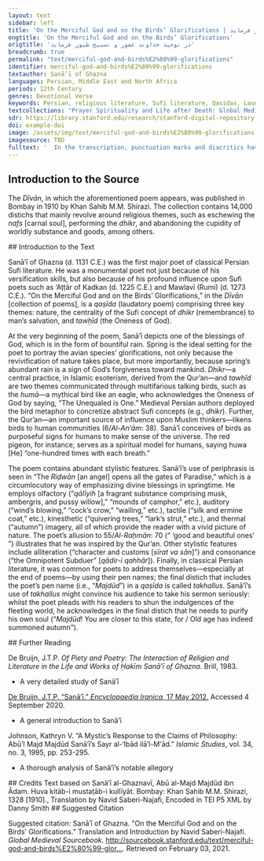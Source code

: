 ```yaml
---
layout: text
sidebar: left
title: 'On the Merciful God and on the Birds’ Glorifications | در توحید خداوند غفور و تسبیح طیور فرماید'
engtitle: 'On the Merciful God and on the Birds’ Glorifications'
origtitle: 'در توحید خداوند غفور و تسبیح طیور فرماید'
breadcrumb: true
permalink: "text/merciful-god-and-birds%E2%80%99-glorifications"
identifier: merciful-god-and-birds%E2%80%99-glorifications
textauthor: Sanā’ī of Ghazna
languages: Persian, Middle East and North Africa
periods: 12th Century
genres: Devotional Verse
keywords: Persian, religious literature, Sufi literature, Qasidas, Laudatory poetry, Didactic literature, Fables
textcollections: "Prayer Spirituality and Life after Death: Global Medieval Perspectives"
sdr: https://library.stanford.edu/research/stanford-digital-repository 
doi: example-doi 
image: /assets/img/text/merciful-god-and-birds%E2%80%99-glorifications.jpg
imagesource: TBD 
fulltext: '  In the transcription, punctuation marks and diacritics have been used to aid the reader. The English translation has attempted to preserve the Persian text’s elevated diction. آراست جهاندار دگرباره جهانراچون خُلد برین کرد، زمین را و زمان را Once again, God beautified the world,Turned the Earth and time into the Most Exalted Paradise. فرمود که تا چرخ یکی دور دگر کردخورشید بپیمود مسیر دَوَران را As soon as the firmament made one orbit, He orderedThe sun to travel its circular path. ایدون که بیاراست مرآن پیرِ خرِفراکاید حسد، از تازگیش، تازه جوان را He beautified that senile, old man in a way thatHis sprightliness enkindled the fair sapling’s envy. هر روز جهان خوشتر از آن است چو هر شبرضوان بگشاید همه درهای جنان را Each day the world is more pleasant, for each nightThe Riḍwān opens all the gates of Paradise. گوئی که هوا غالیه آمیخت بخروارپر کرد از آن غالیه‌ها، غالیه‌دانرا It appeared as if the air had mixed lots of qālīyihFilling the qālīyih holder with qālīyih. گنجی که به هر کُنج، نهان بود ز قاروناز خاک برآورد، مر آن گنج نهان را The treasure in every corner that was hidden from Qārūn,[The air] brought that hidden treasure out of the earth. ابری که همی برف ببارید ببرّیدشد غرقهٔ بحری که ندید ایچ کرانرا The clouds that continuously rained snow, broke,Submerged in a sea in which no shore was visible. آن ابرِ دُرربار، ز دریا که بر آیدپر کرده ز دُرّ و درم و دانه دهانرا That pearl-laden cloud which rises from the sea,Showers [river] mouths with pearls, coins, and raindrops. از بسکه ببارید به آب اندر، لؤلؤچون لؤلؤِ تر کرده همه آبِ روان را Pearl-drops rained down so hard thatAll the flowing water turned into fulgent pearls. رنجی که همی باد فزاید ز بَزیدنبر ما بوزید از قِبَلِ راحتِ جانرا The wind’s blowing, which causes ever-increasing hardship,Came from a direction that comforted the soul. کوه آن تلِ کافور بدل کرد بسیفورشادیّ روان داد، مر آن شادرَوانرا The mountain turned mounds of camphor into fine silk,Gladdening the soul of the dear departed. بر کوه، از آن تودهٔ کافورِ گرانبار،خورشید سبک کرد، مر آن بارِ گران را The heavy heaps of camphor on the mountain,The sun lightened those burdensome loads. خاکی که همه ژاله ستَد از دهنِ ابرتا بر کند آن لالهٔ خوش خُفته ستانرا The earth that absorbs all the dew from the cloud’s mouth,Uproots that dormant, supine tulip peacefully asleep. چندین ز هوا ژاله ببارید بدو، ابرتا لاله‌ستان کرد، همه لاله‌ستانرا From the sky, the cloud rained down heavy dew on it,Creating a vast field of supine tulips. از رنگ گل و لاله، کنون باز بنفشهچون نیل شود، خیره کند، گوهرِ کان را Given the flowers’ and tulips’ colors, it is time for the violet to bloom.Upon turning cerulean, it would bedazzle a mine’s gem. شبگیر، زند نعره کُلَنگ از دلِ مشتاقوز نعره زدن، طعنه زند نعره‌زنانرا At cockcrow, the crane calls, its heart ablaze with passion,And by calling, it reproves [other] callers. آن لکلک گوید که «لَکَ‌الحَمدُ لَکَ‌الشُّکر!تو طعمهٔ من کرده آن مار دمان را.» That stork says, “lak al-ḥamd-u lak al-shshukr;praise be to You and thanks be to YouYou have made that frightful snake my prey.” قُمری نَهد از پشت قبایِ خَز و قاقُماکنون که بتابید و بپوشید کتان را The turtledove doffed its silk and ermine coat,Donning a vesture of linen now that it feels hot. طاوس کند جلوه چو از دور ببیندبر فرقِ سرِ هدهد، آن تاجِ کیانرا The peacock performs a display when it espies afarThe Kīyān Crown on the parting of the hoopoe’s head. موسیجه همی گوید: «یا رازقِ رزّاقروزی‌ده و جان‌بخش توئی، انسی و جانرا.» The wood pigeon is saying, “O Supplier of Sustenance!You are the soul-giving sustenance-supplier of man and of the djinn.” زاغ از شَغَبِ بیهده، بربندد، منقارچون فاخته بگشاده به تسبیح، زبانرا The chough closes its bill to futile, clamorous chattering.Like the collared turtledove, its tongue is open to glorification. پیوسته هما گوید: «یکّیست یگانه.»تا در طرب آرد، بهوا بر، وَرَشانرا The Humā constantly says, “The Unequaled is One,”Delighting the mountain pigeon up in the air. گنجشکِ بهاری، صفتِ باری، گویدکز بوم برانگیزد، اشجارِ نوان را The spring sparrow recites the attributes of the Creator,Enlivening the Earth’s quivering trees. «هو» گوید «هو»، صد، بدمی، سرخ کبوتردر گفتنِ «هو» دارد، پیوسته لبان را “Huwa,” says the red pigeon one-hundred times with each breath, “huwa.”In saying “huwa,” its tongue is constant. چَرغان، بسرِ چنگ، در آورده تذروانتسبیح شده از دهن مرغ مر آن را The saker falcons have clutched the pheasants in their talons;That has made the birds’ mouths utter glorifications. شارک، چو مؤذّن بسحر، حلق گشادهآن ژولک و آن صعوه از آن داده اذانرا The starling, like the muezzin, throats out [its melody] at dawn.That red lark and that accentor intone the adhān in tune. آن شیشکان، شاد، از این سنگ بدان سنگپاینده و پوینده، مر آن پیکِ دوان را Gladsome, those grouse alight upon rock after rock,In amaranthine quest of that running messenger. آن کبکِ مُرَقّع، سَلَبِ برچِدَه دامن از غالیه غُل ساخته از بهرِ نشانرا That partridge, in a patched, flared skirt,Has made a necklace of perfumed, black tresses as an ornament. بنگر بهوا بر، بچکاوک که چه گوید:«خَیر و حَسَنت بادا، خیرات و حِسان را.» Behold, in the air, what the lark says,“May [He] bless the ‘good and beautiful ones’ for their good deeds.” نازیدن نازو و نواهای سریچهناطق کند آن مردهٔ بی‌نطق و بیانرا The lark’s strut and the wagtail’s warble,Turn the inarticulate, speechless dead into orators. آن کُرکی گوید که «توئی قادرِ قهّاراز مرگ همی قهر کنی مر حیوانرا.» That Crane says, “You are the Omnipotent Subduer,Perpetually subduing the death of creatures.” پیوسته همی گوید آن سر‌شبِ تشنه:«بی ‌آب ملک صبر دهد مر عطشانرا.» That thirsty falcon is constantly saying,“May the King bestow patience upon the ardent.” مرغابی سرخاب که در خاک نشیندگوید که «خدائی و سزائی تو جهانرا.» The red duck that sits on the ground,Says “You are the venerable Lord of the world.” در خوید، چنین گوید کَرَکی که «خدایا!تو خالقِ خلقانی صد قرن قران را.» Sweating, the quail clamors, “O God!The Creator of creation over hundreds of years of conjunctions.” گویند تذروان که «تو آنی که بدانیرازِ تنِ بیقوّت و بیروح و روان‌ را.» The pheasants crow, “You are the one who knowsThe mystery of a strengthless, soulless body.” آن باز چنین گوید: «یا رب! تو نگهداربر امّتِ پیغمبر، ایمان و امان را.» That falcon says, “O Lord!Protect the faith of the Prophet’s community and give them sanctuary.” آن کرکسِ باقوّت، گوید که «بقدرتجبّار نگهدارد، این کون و مکانرا.» The mighty vulture says, “Powerfully,The Omnipotent protects the universe.” بنگر که عقاب از پیِ تسبیح چه گوید:«آراسته دارید، مر این سیرت و سانرا!» Hearken what the eagle says for its glorification:“Beautify your character and customs!” بلبل چه مُذکِّر شده، قمری قاری برداشته هر دو، شَغَب و بانگ و فغانرا The nightingale has become a sermonizer, the turtledove a Qur’an-reciter;Both are warbling, chanting loudly, and wailing. آید بتو، هر پاس، خروشی ز خروسی«کی غافل! بگذار جهانِ گذرانرا!» Night and day, you hear the cock’s crow:“Eschew the passing world, O neglecter!” آوازه برآورده که «ای قوم! تنِ خویشدوزخ مَبَرید، از پیِ بهمان و فلانرا!» [The cock] has cried, “O people!Do not condemn your bodies to Hell for so-and-sos!” دنیا چو یکی بیشه شمارید، ژیان شیردر بیشه مشورید مر آن شیرِ ژیانرا View the world as a jungle [with a] lion, fierce;In that jungle, do not provoke that fierce lion. در جُستنِ نان، آبِ رخِ خویش مریزیددر نار مسوزید روان، از پیِ نان را In seeking bread, do not destroy your dignity.Do not burn your soul for bread. ایزد چه بزنّار نبسته است میانتاندر پیشِ چو خود، خیره مبندید میانرا Since God has not girded you with a girdle,Do not irrationally gird your waist. زان پیش که جانتان بستانَد مَلَکُ‌الموتاز قبضهٔ شیطان بستانید عنان را!» Before the Angel of Death takes your soul,Remove the [soul’s] bridle from Satan’s grip. مجدود، بدین حال، تو نزدیک‌تری، زانکپیریت به نَهمار فرستاده خزان را Majdūd! You are closer to this state, forOld age has indeed summoned autumn. '
---
```

## Introduction to the Source 
<p>The <em>Dīvān</em>, in which the aforementioned poem appears, was published in Bombay in 1910 by Khan Sahib M.M. Shirazi. The collection contains 14,000 distichs that mainly revolve around religious themes, such as eschewing the <em>nafs</em> [carnal soul], performing the <em>dhikr</em>, and abandoning the cupidity of worldly substance and goods, among others.</p>
## Introduction to the Text 
<p>Sanā’ī of Ghazna (d. 1131 C.E.) was the first major poet of classical Persian Sufi literature. He was a monumental poet not just because of his versification skills, but also because of his profound influence upon Sufi poets such as ‘Aṭṭār of Kadkan (d. 1225 C.E.) and Mawlavī (Rumi) (d. 1273 C.E.). “On the Merciful God and on the Birds’ Glorifications,” in the <em>Dīvān</em> [collection of poems], is a <em>qaṣīda</em> (laudatory poem) comprising three key themes: nature, the centrality of the Sufi concept of <em>dhikr</em> (remembrance) to man’s salvation, and <em>tawḥīd</em> (the Oneness of God).</p> <p dir="ltr" id="docs-internal-guid-44961c08-7fff-e1e1-71be-31c410e0345f">At the very beginning of the poem, Sanā’ī depicts one of the blessings of God, which is in the form of bountiful rain. Spring is the ideal setting for the poet to portray the avian species’ glorifications, not only because the revivification of nature takes place, but more importantly, because spring’s abundant rain is a sign of God’s forgiveness toward mankind. <em>Dhikr</em>—a central practice, in Islamic esoterism, derived from the Qur’an—and <em>tawḥīd</em> are two themes communicated through multifarious talking birds, such as the <em>humā</em>—a mythical bird like an eagle, who acknowledges the Oneness of God by saying, “The Unequaled is One.” Medieval Persian authors deployed the bird metaphor to concretize abstract Sufi concepts (e.g., <em>dhikr</em>). Further, the Qur’an—an important source of influence upon Muslim thinkers—likens birds to human communities (6/<em>Al-An‘ām</em>: 38). Sanā’ī conceives of birds as purposeful signs for humans to make sense of the universe. The red pigeon, for instance, serves as a spiritual model for humans, saying huwa [He] “one-hundred times with each breath.” </p> <p dir="ltr" id="docs-internal-guid-85e28b4a-7fff-f7f4-1a22-d47f7e177141">The poem contains abundant stylistic features. Sanā’ī’s use of periphrasis is seen in “The <em>Riḍwān</em> [an angel] opens all the gates of Paradise,” which is a circumlocutory way of emphasizing divine blessings in springtime. He employs olfactory (“<em>qālīyih</em> [a fragrant substance comprising musk, ambergris, and pussy willow],” “mounds of camphor,” etc.), auditory (“wind’s blowing,” “cock’s crow,” “wailing,” etc.), tactile (“silk and ermine coat,” etc.), kinesthetic (“quivering trees,” “lark’s strut,” etc.), and thermal (“autumn”) imagery, all of which provide the reader with a vivid picture of nature. The poet’s allusion to 55/<em>Al-Raḥmān</em>: 70 (“ ‘good and beautiful ones’ ”) illustrates that he was inspired by the Qur’an. Other stylistic features include alliteration (“character and customs [<em>sīrat va sān</em>]”) and consonance (“the Omnipotent Subduer” [<em>qādir-i qahhār</em>]). Finally, in classical Persian literature, it was common for poets to address themselves—especially at the end of poems—by using their pen names; the final distich that includes the poet’s pen name (i.e., “<em>Majdūd</em>”) in a <em>qaṣīda</em> is called <em>takhallus</em>. Sanā’ī’s use of <em>takhallus</em> might convince his audience to take his sermon seriously: whilst the poet pleads with his readers to shun the indulgences of the fleeting world, he acknowledges in the final distich that he needs to purify his own soul (“<em>Majdūd</em>! You are closer to this state, for / Old age has indeed summoned autumn”). </p>
## Further Reading 
<p>De Bruijn, J.T.P. <em>Of Piety and Poetry: The Interaction of Religion and Literature in the Life and Works of Ḥakīm Sanā’ī of Ghazna</em>. Brill, 1983.</p> <ul> <li>A very detailed study of Sanā’ī</li> </ul> <p><a href="https://www.iranicaonline.org/articles/sanai-poet">De Bruijn, J.T.P. “Sanā’ī.” <em>Encyclopaedia Iranica</em>, 17 May 2012.</a> Accessed 4 September 2020.</p> <ul> <li>A general introduction to Sanā’ī</li> </ul> <p>Johnson, Kathryn V. “A Mystic’s Response to the Claims of Philosophy: Abū’l Majd Majdūd Sanā’ī’s Sayr al-‘Ibād ilā’l-M‘ād.”<em> Islamic Studies</em>, vol. 34, no. 3, 1995, pp. 253-295.</p> <ul> <li>A thorough analysis of Sanā’ī’s notable allegory</li> </ul>
## Credits
Text based on Sanā’ī al-Ghaznavī, Abū al-Majd Majdūd ibn Ādam. Huva kitāb-i mustaṭāb-i kullīyāt. Bombay: Khan Sahib M.M. Shirazi, 1328 [1910]., 
Translation by Navid Saberi-Najafi, 
Encoded in TEI P5 XML by Danny Smith
## Suggested Citation
<p>Suggested citation: Sanā’ī of Ghazna.  "On the Merciful God and on the Birds’ Glorifications." Translation and Introduction by Navid Saberi-Najafi. <em>Global Medieval Sourcebook</em>. <a href="http://sourcebook.stanford.edu/text/merciful-god-and-birds%E2%80%99-glorifications">http://sourcebook.stanford.edu/text/merciful-god-and-birds%E2%80%99-glor...</a>. Retrieved on February 03, 2021.</p>